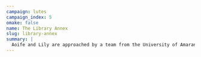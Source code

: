 ```yaml
---
campaign: lutes
campaign_index: 5
omake: false
name: The Library Annex
slug: library-annex
summary: |
  Aoife and Lily are approached by a team from the University of Amaranth, who seek to uncover the Lost Library of the Druids. Swayed by the unbearable cuteness of scholar Taliesin, they now search for a way into the library. The quest takes them to a ruined Annex of the library, where they discover a token of Druid Friendship. Before traveling to the library itself, they resolve to ask the druids directly.
---
```

